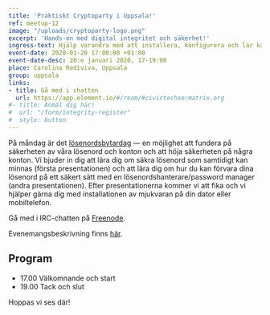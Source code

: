 ```yaml
---
title: 'Praktiskt Cryptoparty i Uppsala!'
ref: meetup-12
image: "/uploads/cryptoparty-logo.png"
excerpt: 'Hands-on med digital integritet och säkerhet!'
ingress-text: Hjälp varandra med att installera, konfigurera och lär känna verktyg för ökad digital integritet, anonymitet och säkerhet.
event-date: 2020-01-20 17:00:00 +01:00
event-date-desc: 20:e januari 2020, 17-19:00
place: Carolina Rediviva, Uppsala
group: uppsala
links:
- title: Gå med i chatten
  url: https://app.element.io/#/room/#civictechse:matrix.org
#- title: Anmäl dig här!
#  url: "/form/integrity-register"
#  style: button
---
```


På måndag är det <a href="https://pcforalla.idg.se/om/l%C3%B6senordsbytardagen">lösenordsbytardag</a> — en möjlighet att fundera på säkerheten av våra lösenord och konton och att höja säkerheten på några konton. Vi bjuder in dig att lära dig om säkra lösenord som samtidigt kan minnas (första presentationen) och att lära dig om hur du kan förvara dina lösenord på ett säkert sätt med en lösenordshanterare/password manager (andra presentationen). Efter presentationerna kommer vi att fika och vi hjälper gärna dig med installationen av mjukvaran på din dator eller mobiltelefon.

Gå med i IRC-chatten på <a href="http://webchat.freenode.net/?channels=%23cryptoparty-uppsala">Freenode</a>.

Evenemangsbeskrivning finns <a href="http://user.it.uu.se/~arvge836/cryptoparty/">här</a>.

## Program
* 17.00 Välkomnande och start
* 19.00 Tack och slut

Hoppas vi ses där!

